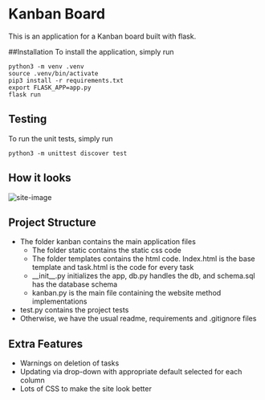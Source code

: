 # Kanban Board

This is an application for a Kanban board built with flask. 

##Installation
To install the application, simply run
```
python3 -m venv .venv 
source .venv/bin/activate
pip3 install -r requirements.txt
export FLASK_APP=app.py
flask run
```

## Testing
To run the unit tests, simply run
```
python3 -m unittest discover test
```

## How it looks
![site-image](https://imgur.com/TC5UXpe.png)

## Project Structure
- The folder kanban contains the main application files
    - The folder static contains the static css code
    - The folder templates contains the html code. Index.html is the base template and task.html is the code for every task
    - \_\_init__.py initializes the app, db.py handles the db, and schema.sql has the database schema
    - kanban.py is the main file containing the website method implementations
- test.py contains the project tests
- Otherwise, we have the usual readme, requirements and .gitignore files

## Extra Features
- Warnings on deletion of tasks
- Updating via drop-down with appropriate default selected for each column
- Lots of CSS to make the site look better